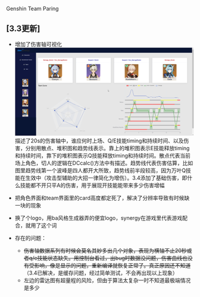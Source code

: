 Genshin Team Paring

[3.3更新]
- 
- 增加了伤害轴可视化
![](src/assets/demo/界面介绍.png)
描述了20s的伤害轴中，谁应何时上场、Q/E技能timing和持续时间、以及伤害，分别用散点、堆积图和趋势线表示。靠上的堆积图表示E技能释放timing和持续时间，靠下的堆积图表示Q技能释放timing和持续时间。散点代表当前场上角色，切人的逻辑在DCcalc()方法中有描述。趋势线代表伤害估算，比如图里趋势线第一个波峰是四人都开大所致，趋势线前半段较高，因为万叶Q技能在生效中（攻击型辅助的大招一律简化为增伤）。3.4添加了基础伤害，即什么技能都不开只平A的伤害，用于展现开技能能带来多少伤害增幅

- 把角色界面和team界面里的card高度都定死了，解决了分辨率导致有时候缺一块的现象

- 换了个logo，用ba风格生成器弄的便宜logo，synergy在游戏里代表游戏配合，就用了这个词

- 存在的问题：
    - ~~伤害轴数据系列有时候会莫名其妙多出几个对象，表现为横轴不止20秒或者q/e技能状态缺失。用控制台看过，出bug时数据没问题，伤害曲线也没有受影响，像是显示的问题，重新编译就恢复正常了。真正原因还不知道~~
    （3.4已解决，是缓存问题，经过简单测试，不会再出现以上现象）
    - 左边的雷达图有超量程的风险，但由于算法太复杂一时不知道最极端情况是多少
